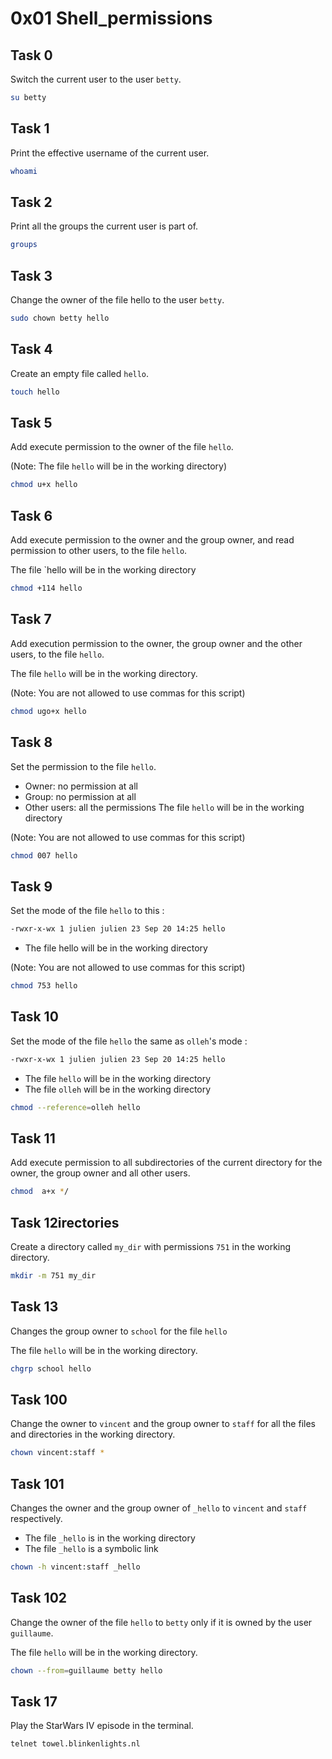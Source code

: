 # 0x01 Shell_permissions

## Task 0
Switch the current user to the user `betty`.
```bash
su betty
```
## Task 1 
Print the effective username of the current user.
```bash
whoami
```
## Task 2
Print all the groups the current user is part of.
```bash
groups
```
## Task 3
Change the owner of the file hello to the user `betty`.
```bash
sudo chown betty hello
```
## Task 4
Create an empty file called `hello`.
```bash
touch hello
```

## Task 5
Add execute permission to the owner of the file `hello`.

(Note: The file `hello` will be in the working directory)
```bash
chmod u+x hello
```
## Task 6
Add execute permission to the owner and the group owner, and read permission to other users, to the file `hello`.

The file `hello will be in the working directory
```bash
chmod +114 hello
```
## Task 7
Add execution permission to the owner, the group owner and the other users, to the file `hello`.

The file `hello` will be in the working directory.

(Note: You are not allowed to use commas for this script)
```bash
chmod ugo+x hello
```
## Task 8
Set the permission to the file `hello`.

* Owner: no permission at all
* Group: no permission at all
* Other users: all the permissions
The file `hello` will be in the working directory

(Note: You are not allowed to use commas for this script)
```bash
chmod 007 hello
```
## Task 9
Set the mode of the file `hello` to this :
```bash
-rwxr-x-wx 1 julien julien 23 Sep 20 14:25 hello
```
* The file hello will be in the working directory

(Note: You are not allowed to use commas for this script)
```bash
chmod 753 hello
```
## Task 10
Set the mode of the file `hello` the same as `olleh`'s mode :
```bash
-rwxr-x-wx 1 julien julien 23 Sep 20 14:25 hello
```
* The file `hello` will be in the working directory
* The file `olleh` will be in the working directory
```bash
chmod --reference=olleh hello
```
## Task 11
Add execute permission to all subdirectories of the current directory for the owner, the group owner and all other users.
```bash
chmod  a+x */
```
## Task 12irectories
Create a directory called `my_dir` with permissions `751` in the working directory.
```bash
mkdir -m 751 my_dir
```
## Task 13
Changes the group owner to `school` for the file `hello`

The file `hello` will be in the working directory.
```bash
chgrp school hello
```
## Task 100
Change the owner to `vincent` and the group owner to `staff` for all the files and directories in the working directory.
```bash
chown vincent:staff *
```
## Task 101
Changes the owner and the group owner of `_hello` to `vincent` and `staff` respectively.

* The file `_hello` is in the working directory
* The file `_hello` is a symbolic link
```bash
chown -h vincent:staff _hello
```
## Task 102
Change the owner of the file `hello` to `betty` only if it is owned by the user `guillaume`.

The file `hello` will be in the working directory.
```bash
chown --from=guillaume betty hello
```
## Task 17
Play the StarWars IV episode in the terminal.
```bash
telnet towel.blinkenlights.nl
```
